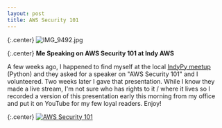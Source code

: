 ```yaml
---
layout: post
title: AWS Security 101
---
```

{:.center}
![IMG_9492.jpg](/blog/assets/IMG_9492.jpg)

{:.center}
**Me Speaking on AWS Security 101 at Indy AWS**

A few weeks ago, I happened to find myself at the local [IndyPy meetup](https://www.meetup.com/indypy/) (Python) and they asked for a speaker on "AWS Security 101" and I volunteered.  Two weeks later I gave that presentation.  While I know they made a live stream, I'm not sure who has rights to it / where it lives so I recorded a version of this presentation early this morning from my office and put it on YouTube for my few loyal readers.  Enjoy!

{:.center}
[![AWS Security 101](https://img.youtube.com/vi/OT8V1vLzNdw/0.jpg)](https://www.youtube.com/watch?v=OT8V1vLzNdw "AWS Security 101!")
<!--
https://youtu.be/OT8V1vLzNdw
-->
